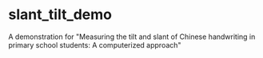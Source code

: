 # slant_tilt_demo
A demonstration for "Measuring the tilt and slant of Chinese handwriting in primary school students: A computerized approach"
